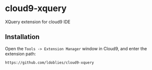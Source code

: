 cloud9-xquery
=============

XQuery extension for cloud9 IDE


Installation
------------

Open the `Tools -> Extension Manager` window in Cloud9, and enter the extension
path:

    https://github.com/ldoblies/cloud9-xquery
